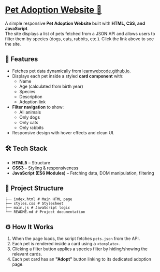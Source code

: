 # [Pet Adoption Website 🐾](https://martinskachkov.github.io/Pet-Adoption-Website/)

A simple responsive **Pet Adoption Website** built with **HTML, CSS, and JavaScript**.  
The site displays a list of pets fetched from a JSON API and allows users to filter them by species (dogs, cats, rabbits, etc.). Click the link above to see the site.

## 🚀 Features

- Fetches pet data dynamically from [learnwebcode.github.io](https://learnwebcode.github.io/pet-adoption-data/pets.json).
- Displays each pet inside a styled **card component** with:
  - Name
  - Age (calculated from birth year)
  - Species
  - Description
  - Adoption link
- **Filter navigation** to show:
  - All animals
  - Only dogs
  - Only cats
  - Only rabbits
- Responsive design with hover effects and clean UI.

## 🛠️ Tech Stack

- **HTML5** – Structure
- **CSS3** – Styling & responsiveness
- **JavaScript (ES6 Modules)** – Fetching data, DOM manipulation, filtering

## 📂 Project Structure

```
├── index.html # Main HTML page
├── styles.css # Stylesheet
├── main.js # JavaScript logic
└── README.md # Project documentation
```

## ⚙️ How It Works

1. When the page loads, the script fetches `pets.json` from the API.
2. Each pet is rendered inside a card using a `<template>`.
3. Clicking a filter button applies a species filter by hiding/showing the relevant cards.
4. Each pet card has an **"Adopt"** button linking to its dedicated adoption page.
